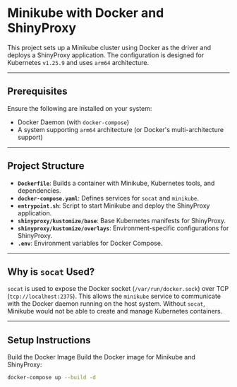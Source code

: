 # Minikube with Docker and ShinyProxy

This project sets up a Minikube cluster using Docker as the driver and deploys a ShinyProxy application. The configuration is designed for Kubernetes `v1.25.9` and uses `arm64` architecture.

---

## Prerequisites

Ensure the following are installed on your system:
- Docker Daemon (with `docker-compose`)
- A system supporting `arm64` architecture (or Docker's multi-architecture support)

---

## Project Structure

- **`Dockerfile`**: Builds a container with Minikube, Kubernetes tools, and dependencies.
- **`docker-compose.yaml`**: Defines services for `socat` and `minikube`.
- **`entrypoint.sh`**: Script to start Minikube and deploy the ShinyProxy application.
- **`shinyproxy/kustomize/base`**: Base Kubernetes manifests for ShinyProxy.
- **`shinyproxy/kustomize/overlays`**: Environment-specific configurations for ShinyProxy.
- **`.env`**: Environment variables for Docker Compose.

---

## Why is `socat` Used?

`socat` is used to expose the Docker socket (`/var/run/docker.sock`) over TCP (`tcp://localhost:2375`). This allows the `minikube` service to communicate with the Docker daemon running on the host system. Without `socat`, Minikube would not be able to create and manage Kubernetes containers.

---

## Setup Instructions
Build the Docker Image
Build the Docker image for Minikube and ShinyProxy:
```bash
docker-compose up --build -d
```